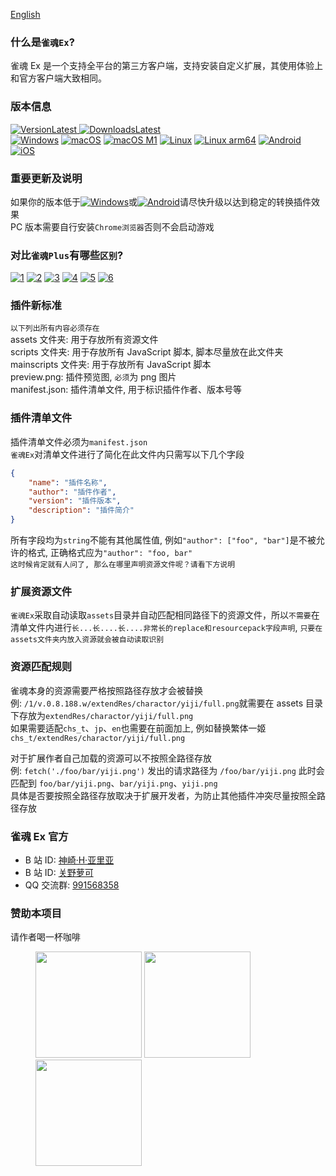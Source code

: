 [English](README_EN.md)

### 什么是`雀魂Ex`?

雀魂 Ex 是一个支持全平台的第三方客户端，支持安装自定义扩展，其使用体验上和官方客户端大致相同。

### 版本信息

[![VersionLatest](https://img.shields.io/github/release/moxcomic/majsoul-ex) ![DownloadsLatest](https://img.shields.io/github/downloads/moxcomic/majsoul-ex/latest/total)](https://github.com/moxcomic/majsoul-ex/releases/latest)  
[![Windows](https://img.shields.io/badge/Windows-1.0.47-ff69b4)](https://github.com/moxcomic/majsoul-ex/releases/latest) [![macOS](https://img.shields.io/badge/macOS-1.0.47-ff69b4)](https://github.com/moxcomic/majsoul-ex/releases/latest) [![macOS M1](https://img.shields.io/badge/macOS%20M1-1.0.47-ff69b4)](https://github.com/moxcomic/majsoul-ex/releases/latest) [![Linux](https://img.shields.io/badge/Linux-1.0.47-ff69b4)](https://github.com/moxcomic/majsoul-ex/releases/latest) [![Linux arm64](https://img.shields.io/badge/Linux%20arm64-1.0.47-ff69b4)](https://github.com/moxcomic/majsoul-ex/releases/latest) [![Android](https://img.shields.io/badge/Android-1.2.7-ff69b4)](https://github.com/moxcomic/majsoul-ex/releases/latest) [![iOS](https://img.shields.io/badge/iOS-3.2.0-ff69b4)](https://github.com/moxcomic/majsoul-ex/releases/latest)

### 重要更新及说明

如果你的版本低于[![Windows](https://img.shields.io/badge/Windows-1.0.33-ff69b4)](https://github.com/moxcomic/majsoul-ex/releases/latest)或[![Android](https://img.shields.io/badge/Android-1.2.2-ff69b4)](https://github.com/moxcomic/majsoul-ex/releases/latest)请尽快升级以达到稳定的转换插件效果  
PC 版本需要自行安装`Chrome浏览器`否则不会启动游戏

### 对比`雀魂Plus`有哪些`区别`?

[![1](https://img.shields.io/static/v1?label=%E6%9B%B4%E6%96%B0%E7%9A%84%E6%A6%82%E5%BF%B5&message=%E6%89%A9%E5%B1%95%E4%B8%8D%E5%86%8D%E5%8C%BA%E5%88%86mspe/mspm/mspr,%E7%BB%9F%E4%B8%80%E6%A6%82%E5%BF%B5%E4%B8%BA%E6%89%A9%E5%B1%95&color=ff69b4)](https://github.com/moxcomic/majsoul-ex/releases/latest)
[![2](https://img.shields.io/static/v1?label=%E6%9B%B4%E6%96%B0%E7%9A%84%E5%86%99%E6%B3%95&message=%E6%96%B0%E7%9A%84%E6%89%A9%E5%B1%95%E6%A0%87%E5%87%86%E6%9B%B4%E6%B8%85%E6%99%B0%E7%9B%B4%E8%A7%82,%E5%B9%B6%E4%B8%94%E5%8F%96%E6%B6%88%E5%90%84%E7%B1%BB%E5%90%8E%E7%BC%80%E7%BB%9F%E4%B8%80%E6%89%A9%E5%B1%95%E5%90%8E%E7%BC%80%E5%90%8D%E4%B8%BAzip%E6%96%B9%E4%BE%BF%E7%94%A8%E6%88%B7%E4%BD%BF%E7%94%A8%E4%B9%9F%E6%96%B9%E4%BE%BF%E5%BC%80%E5%8F%91%E8%80%85%E8%BF%9B%E8%A1%8C%E6%89%A9%E5%B1%95%E5%BC%80%E5%8F%91&color=ff69b4)](https://github.com/moxcomic/majsoul-ex/releases/latest)
[![3](https://img.shields.io/static/v1?label=%E6%9B%B4%E5%BF%AB%E7%9A%84%E9%80%9F%E5%BA%A6&message=%E4%BD%BF%E7%94%A8%E4%BA%86%E6%96%B0%E7%9A%84%E6%8A%80%E6%9C%AF%E8%BF%9B%E8%A1%8C%E5%BC%80%E5%8F%91%E4%BD%BF%E7%94%A8%E4%BD%93%E9%AA%8C%E4%B8%8A%E6%8E%A5%E8%BF%91%E6%B5%8F%E8%A7%88%E5%99%A8%E5%B9%B6%E4%B8%94%E7%9D%80%E9%87%8D%E4%BC%98%E5%8C%96%E4%BA%86%E5%8A%A0%E8%BD%BD%E9%80%9F%E5%BA%A6,%E5%9C%A8%E5%8A%A0%E8%BD%BD%E9%80%9F%E5%BA%A6%E4%B8%8A%E8%BF%9C%E8%B6%85%E8%BF%87%E9%9B%80%E9%AD%82Plus&color=ff69b4)](https://github.com/moxcomic/majsoul-ex/releases/latest)
[![4](https://img.shields.io/static/v1?label=%E6%9B%B4%E5%A5%BD%E7%9A%84%E6%80%A7%E8%83%BD&message=%E4%BD%BF%E7%94%A8Go%E8%AF%AD%E8%A8%80%E5%92%8CC%E7%BC%96%E5%86%99%E5%9C%A8%E8%BF%90%E8%A1%8C%E6%95%88%E7%8E%87%E5%92%8C%E6%80%A7%E8%83%BD%E4%B8%8A%E8%BF%9C%E8%B6%85Electron%E6%89%80%E5%BC%80%E5%8F%91%E7%9A%84%E9%9B%80%E9%AD%82Plus&color=ff69b4)](https://github.com/moxcomic/majsoul-ex/releases/latest)
[![5](<https://img.shields.io/static/v1?label=%E6%9B%B4%E6%96%B0%E7%9A%84%E5%86%85%E6%A0%B8&message=%E9%87%87%E7%94%A8%E5%85%A8%E6%96%B0%E7%9A%84%E5%A4%96%E8%B0%83%E6%B5%8F%E8%A7%88%E5%99%A8%E6%9C%BA%E5%88%B6%E5%8F%AF%E4%BB%A5%E8%AE%A9%E4%BD%A0%E4%BD%BF%E7%94%A8%E5%88%B0%E6%9B%B4%E6%96%B0%E7%9A%84Chromium%2090%E5%86%85%E6%A0%B8%E7%89%88%E6%9C%AC(%E7%9B%AE%E5%89%8D%E9%9B%80%E9%AD%82Plus%E4%BD%BF%E7%94%A8Chromium%E5%86%85%E6%A0%B8%E7%89%88%E6%9C%AC%E4%B8%BA78)&color=ff69b4>)](https://github.com/moxcomic/majsoul-ex/releases/latest)
[![6](https://img.shields.io/static/v1?label=%E6%9B%B4%E5%B0%91%E7%9A%84%E5%8D%A1%E9%A1%BF&message=%E4%BD%BF%E7%94%A8Go%E8%AF%AD%E8%A8%80%E5%92%8CC%E7%BC%96%E5%86%99%E7%9A%84%E8%BD%AF%E4%BB%B6%E5%9C%A8%E6%80%A7%E8%83%BD%E4%B8%8A%E8%BF%9C%E8%B6%85Electron%E7%BC%96%E5%86%99%E7%9A%84%E9%9B%80%E9%AD%82Plus%E8%83%BD%E6%9B%B4%E6%9C%89%E6%95%88%E7%9A%84%E5%87%8F%E5%B0%91%E5%8D%A1%E9%A1%BF%E4%B8%8Ebug%E7%9A%84%E5%87%BA%E7%8E%B0&color=ff69b4)](https://github.com/moxcomic/majsoul-ex/releases/latest)

### 插件新标准

`以下列出所有内容必须存在`  
assets 文件夹: 用于存放所有资源文件  
scripts 文件夹: 用于存放所有 JavaScript 脚本, 脚本尽量放在此文件夹  
mainscripts 文件夹: 用于存放所有 JavaScript 脚本  
preview.png: 插件预览图, `必须`为 png 图片  
manifest.json: 插件清单文件, 用于标识插件作者、版本号等

### 插件清单文件

插件清单文件必须为`manifest.json`  
`雀魂Ex`对清单文件进行了简化在此文件内只需写以下几个字段

```JSON
{
    "name": "插件名称",
    "author": "插件作者",
    "version": "插件版本",
    "description": "插件简介"
}
```

所有字段均为`string`不能有其他属性值, 例如`"author": ["foo", "bar"]`是不被允许的格式, 正确格式应为`"author": "foo, bar"`  
`这时候肯定就有人问了, 那么在哪里声明资源文件呢？请看下方说明`

### 扩展资源文件

`雀魂Ex`采取自动读取`assets`目录并自动匹配相同路径下的资源文件，所以`不需要`在清单文件内进行`长...长....长....非常长的replace和resourcepack字段声明`, `只要在assets文件夹内放入资源就会被自动读取识别`

### 资源匹配规则

雀魂本身的资源需要严格按照路径存放才会被替换  
例: `/1/v.0.8.188.w/extendRes/charactor/yiji/full.png`就需要在 assets 目录下存放为`extendRes/charactor/yiji/full.png`  
如果需要适配`chs_t`、`jp`、`en`也需要在前面加上, 例如替换繁体一姬`chs_t/extendRes/charactor/yiji/full.png`

对于扩展作者自己加载的资源可以不按照全路径存放  
例: `fetch('./foo/bar/yiji.png')` 发出的请求路径为 `/foo/bar/yiji.png` 此时会匹配到 `foo/bar/yiji.png`、`bar/yiji.png`、`yiji.png`  
具体是否要按照全路径存放取决于扩展开发者，为防止其他插件冲突尽量按照全路径存放

### 雀魂 Ex 官方

- B 站 ID: [神崎·H·亚里亚](https://space.bilibili.com/898411/)
- B 站 ID: [关野萝可](https://space.bilibili.com/612462792/)
- QQ 交流群: [991568358](https://jq.qq.com/?_wv=1027&k=3gaKRwqg)

### 赞助本项目

请作者喝一杯咖啡

<figure class="third">
    <img src="https://moxcomic.github.io/wechat.png" width=170>
    <img src="https://moxcomic.github.io/alipay.png" width=170>
    <img src="https://moxcomic.github.io/qq.png" width=170>
</figure>
